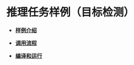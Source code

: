# 推理任务样例（目标检测）<a name="ZH-CN_TOPIC_0000001530405676"></a>

-   **[样例介绍](样例介绍.md)**  

-   **[调用流程](调用流程.md)**  

-   **[编译和运行](编译和运行.md)**  


